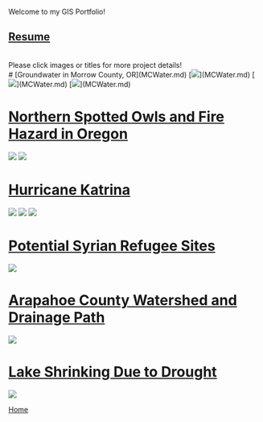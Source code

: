 Welcome to my GIS Portfolio!
## [Resume](CV.md)
<br>
Please click images or titles for more project details!
<br>
# [Groundwater in Morrow County, OR](MCWater.md)
[<img src="https://github.com/user-attachments/assets/46f64d0d-65d9-4e69-86aa-66554de95872">](MCWater.md)
[<img src="https://github.com/user-attachments/assets/9903fa38-6e5b-43f0-835e-3770fe3a8594">](MCWater.md)
[<img src="https://github.com/user-attachments/assets/94b4fdaa-5a09-41a2-805b-7552167547ae">](MCWater.md)
  

# [Northern Spotted Owls and Fire Hazard in Oregon](STOCfire.md)
[<img src="https://github.com/user-attachments/assets/2b0da80f-e3c2-4433-8e05-642dc2e82004">](STOCfire.md)
[<img src="https://github.com/user-attachments/assets/aab38581-7b06-47b3-a5e6-04a1f2d9dd0e">](STOCfire.md)


# [Hurricane Katrina](hurricanekatrina.md)
[<img src="https://github.com/user-attachments/assets/19a912a3-0f71-49ba-991b-00daeb1caf41">](hurricanekatrina.md)
[<img src="https://github.com/user-attachments/assets/55fca99c-28d9-43ed-b036-3212dde45007">](hurricanekatrina.md)
[<img src= "https://github.com/user-attachments/assets/6be88fcb-d681-43c0-9385-a72508ab0f65">](hurricanekatrina.md)


# [Potential Syrian Refugee Sites](refugee.md)
[<img src= "https://github.com/user-attachments/assets/5a73d66e-df4d-4b74-89d6-c62a4b2c503c">](refugee.md)

# [Arapahoe County Watershed and Drainage Path](waterdrain.md)
[<img src="https://github.com/user-attachments/assets/2315abcf-48e5-4db2-9d7b-eee60d168a40">](Waterdrain.md)


# [Lake Shrinking Due to Drought](lakeshrinkage.md)
[<img src= "https://github.com/user-attachments/assets/587b047a-de80-40b3-8cbf-4375c509027f">](lakeshrinkage.md)



[Home](README.md)


